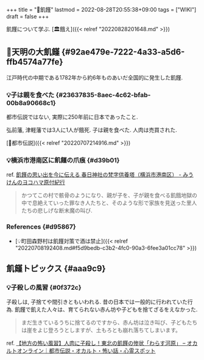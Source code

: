 +++
title = "📝飢饉"
lastmod = 2022-08-28T20:55:38+09:00
tags = ["WIKI"]
draft = false
+++

飢饉について学ぶ. [🏛餓え]({{< relref "20220828201648.md" >}})


## 📝天明の大飢饉 {#92ae479e-7222-4a33-a5d6-ffb4574a77fe}

江戸時代の中期である1782年から約6年ものあいだ全国的に発生した飢饉.


### 💡子は親を食べた {#23637835-8aec-4c62-bfab-00b8a90668c1}

都市伝説ではない, 実際に250年前に日本であったこと.

弘前藩, 津軽藩では3人に1人が餓死. 子は親を食べた. 人肉は売買された.

[🔖都市伝説]({{< relref "20220707214916.md" >}})


### 💡横浜市港南区に飢饉の爪痕 {#d39b01}

ref. [飢饉の思い出を今に伝える 春日神社の梵字供養塔（横浜市港南区） - みうけんのヨコハマ原付紀行](https://www.miuken.net/entry/2021/06/25/000000)

> かつてこの村で骸骨のようになり、親が子を、子が親を食べる飢餓地獄の中で息絶えていった罪なき人たちと、そのような形で家族を見送った里人たちの悲しげな断末魔の叫び.


### References {#d95867}

-   [💡町田森野村は飢饉対策で酒は禁止]({{< relref "20220708192408.md#f5d9bedb-c3b2-4fc0-90a3-6fee3a01cc78" >}})


## 飢饉トピックス {#aaa9c9}


### 💡子殺しの風習 {#0f372c}

子殺しは, 子捨てや間引きともいわれる. 昔の日本では一般的に行われていた行為. 飢饉で飢えた人々は、育てられない赤ん坊や子どもを捨てざるをえなかった.

> まだ生きているうちに捨てるのですから、赤ん坊は泣き叫び、子どもたちは崖をよじ登ろうとしますが、土もろとも崩れ落ちてしまいます。

ref. [【地方の怖い風習】人肉に子殺し！東北の飢饉の惨状「わらす河原」 – オカルトオンライン｜都市伝説・オカルト・怖い話・心霊スポット](https://0ccult.online/%E4%BA%BA%E8%82%89%E3%81%AB%E5%AD%90%E6%AE%BA%E3%81%97%EF%BC%81%E9%A3%A2%E9%A5%89%E3%81%AE%E6%83%A8%E7%8A%B6%E3%81%8C%E6%AE%8B%E3%82%8B%E6%9D%B1%E5%8C%97%E3%81%AE%E3%80%8C%E3%82%8F%E3%82%89%E3%81%99/)
